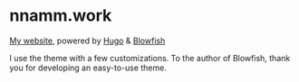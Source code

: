 # nnamm.work

[My website](https://nnamm.work), powered by [Hugo](https://github.com/gohugoio/hugo) & [Blowfish](https://github.com/nunocoracao/blowfish)

I use the theme with a few customizations. To the author of Blowfish, thank you for developing an easy-to-use theme.

